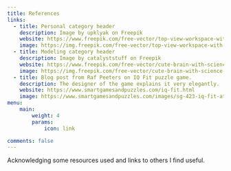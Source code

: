```yaml
---
title: References
links:
  - title: Personal category header
    description: Image by upklyak on Freepik
    website: https://www.freepik.com/free-vector/top-view-workspace-with-computer-stationery-coffee-cup-plant-wooden-table_9886788.htm#page=2&query=coding&position=25&from_view=keyword&track=sph
    image: https://img.freepik.com/free-vector/top-view-workspace-with-computer-stationery-coffee-cup-plant-wooden-table_107791-3371.jpg?w=1380&t=st=1697371761~exp=1697372361~hmac=b90bf6ac747386d51bc621d6f65c1464da11f7703ecf0a13124867dc8394499c
  - title: Modeling category header
    description: Image by catalyststuff on Freepik
    website: https://www.freepik.com/free-vector/cute-brain-with-science-formula-cartoon-vector-icon-illustration-people-education-icon-isolated_58928633.htm#query=mathematics&position=31&from_view=search&track=sph
    image: https://img.freepik.com/free-vector/cute-brain-with-science-formula-cartoon-vector-icon-illustration-people-education-icon-isolated_138676-9061.jpg?w=1380&t=st=1697371806~exp=1697372406~hmac=bec58bf95c50f2b50bfea57e298eccb15d198ff5f368bf7f1246d13624c03e7e
  - title: Blog post from Raf Peeters on IQ Fit puzzle game.
    description: The designer of the game explains it very elegantly.
    website: https://www.smartgamesandpuzzles.com/iq-fit.html
    image: https://www.smartgamesandpuzzles.com/images/sg-423-iq-fit-atmosphere--1280.jpg
menu:
    main: 
        weight: 4
        params:
            icon: link

comments: false
---
```


Acknowledging some resources used and links to others I find useful.